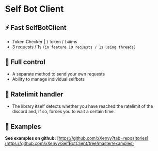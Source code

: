 # Self Bot Client
## ⚡ Fast SelfBotClient
- Token Checker | `1` token / `140`ms
- 3 requests / 1s `(in feature 10 requests / 1s using threads)`

## 🔧 Full control
- A separate method to send your own requests
- Ability to manage individual selfbots

## 📌 Ratelimit handler

- The library itself detects whether you have reached the ratelimit of the discord and, if so, forces you to wait a certain time.

## 💫 Examples
**See examples on github:** [https://github.com/xXenvy?tab=repositories](https://github.com/xXenvy/SelfBotClient/tree/master/examples)
